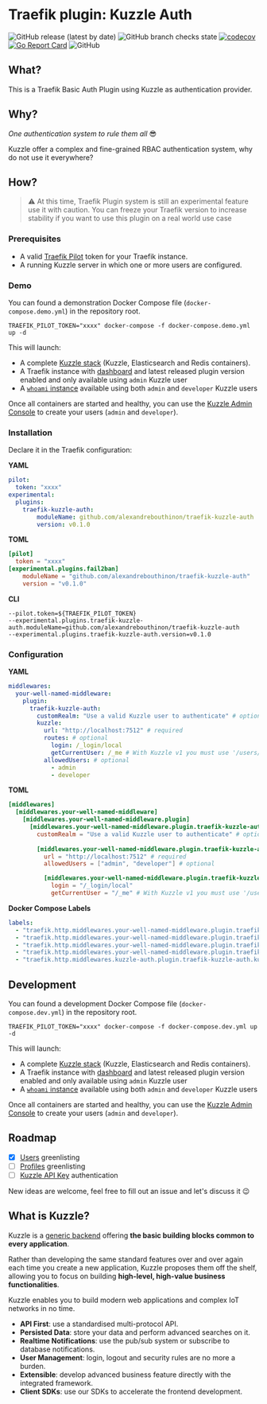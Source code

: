 # Traefik plugin: Kuzzle Auth

![GitHub release (latest by date)](https://img.shields.io/github/v/release/alexandrebouthinon/traefik-kuzzle-auth)
![GitHub branch checks state](https://img.shields.io/github/checks-status/alexandrebouthinon/traefik-kuzzle-auth/master)
[![codecov](https://codecov.io/gh/alexandrebouthinon/traefik-kuzzle-auth/branch/master/graph/badge.svg?token=YZ8WADNYRH)](https://codecov.io/gh/alexandrebouthinon/traefik-kuzzle-auth)
[![Go Report Card](https://goreportcard.com/badge/github.com/alexandrebouthinon/traefik-kuzzle-auth)](https://goreportcard.com/report/github.com/alexandrebouthinon/traefik-kuzzle-auth)
![GitHub](https://img.shields.io/github/license/alexandrebouthinon/traefik-kuzzle-auth)

## What?
This is a Traefik Basic Auth Plugin using Kuzzle as authentication provider.

## Why?

*One authentication system to rule them all* :sunglasses:

Kuzzle offer a complex and fine-grained RBAC authentication system, why do not use it everywhere? 


## How?
> :warning: At this time, Traefik Plugin system is still an experimental feature use it with caution. You can freeze your Traefik version to increase stability if you want to use this plugin on a real world use case

### Prerequisites

* A valid [Traefik Pilot](https://pilot.traefik.io) token for your Traefik instance.
* A running Kuzzle server in which one or more users are configured.


### Demo
You can found a demonstration Docker Compose file (`docker-compose.demo.yml`) in the repository root. 

```shell
TRAEFIK_PILOT_TOKEN="xxxx" docker-compose -f docker-compose.demo.yml up -d
```
This will launch:
* A complete [Kuzzle stack](http://localhost:7512) (Kuzzle, Elasticsearch and Redis containers).
* A Traefik instance with [dashboard](http://traefik.localhost) and latest released plugin version enabled and only available using `admin` Kuzzle user
* A [`whoami` instance](http://whoami.localhost) available using both `admin` and `developer` Kuzzle users

Once all containers are started and healthy, you can use the [Kuzzle Admin Console](https://next-console.kuzzle.io) to create your users (`admin` and `developer`).

### Installation
Declare it in the Traefik configuration:

**YAML**
```yaml
pilot:
  token: "xxxx"
experimental:
  plugins:
    traefik-kuzzle-auth:
        moduleName: github.com/alexandrebouthinon/traefik-kuzzle-auth
        version: v0.1.0
```

**TOML**
```toml
[pilot]
  token = "xxxx"
[experimental.plugins.fail2ban]
    moduleName = "github.com/alexandrebouthinon/traefik-kuzzle-auth"
    version = "v0.1.0"
```

**CLI**
```shell
--pilot.token=${TRAEFIK_PILOT_TOKEN}
--experimental.plugins.traefik-kuzzle-auth.moduleName=github.com/alexandrebouthinon/traefik-kuzzle-auth
--experimental.plugins.traefik-kuzzle-auth.version=v0.1.0
```

### Configuration

**YAML**
```yaml
middlewares:
  your-well-named-middleware:
    plugin:
      traefik-kuzzle-auth:
        customRealm: "Use a valid Kuzzle user to authenticate" # optional
        kuzzle:
          url: "http://localhost:7512" # required
          routes: # optional
            login: /_login/local
            getCurrentUser: /_me # With Kuzzle v1 you must use '/users/_me'
          allowedUsers: # optional
            - admin
            - developer
```

**TOML**
```toml
[middlewares]
  [middlewares.your-well-named-middleware]
    [middlewares.your-well-named-middleware.plugin]
      [middlewares.your-well-named-middleware.plugin.traefik-kuzzle-auth]
        customRealm = "Use a valid Kuzzle user to authenticate" # optional
        
        [middlewares.your-well-named-middleware.plugin.traefik-kuzzle-auth.kuzzle]
          url = "http://localhost:7512" # required
          allowedUsers = ["admin", "developer"] # optional

          [middlewares.your-well-named-middleware.plugin.traefik-kuzzle-auth.kuzzle.routes] # optional
            login = "/_login/local"
            getCurrentUser = "/_me" # With Kuzzle v1 you must use '/users/_me'

```

**Docker Compose Labels**
```yaml
labels:
  - "traefik.http.middlewares.your-well-named-middleware.plugin.traefik-kuzzle-auth.customRealm=Use a valid Kuzzle user to authenticate" # optional
  - "traefik.http.middlewares.your-well-named-middleware.plugin.traefik-kuzzle-auth.kuzzle.url=http://kuzzle:7512" # required
  - "traefik.http.middlewares.your-well-named-middleware.plugin.traefik-kuzzle-auth.kuzzle.routes.login=/_login/local" # optional
  - "traefik.http.middlewares.your-well-named-middleware.plugin.traefik-kuzzle-auth.kuzzle.routes.getCurrentUser=/_me" # With Kuzzle v1 you must use '/users/_me' (optional)
  - "traefik.http.middlewares.kuzzle-auth.plugin.traefik-kuzzle-auth.kuzzle.allowedUsers=admin,developer" # optional
```

## Development
You can found a development Docker Compose file (`docker-compose.dev.yml`) in the repository root. 

```shell
TRAEFIK_PILOT_TOKEN="xxxx" docker-compose -f docker-compose.dev.yml up -d
```
This will launch:
* A complete [Kuzzle stack](http://localhost:7512) (Kuzzle, Elasticsearch and Redis containers).
* A Traefik instance with [dashboard](http://traefik.localhost) and latest released plugin version enabled and only available using `admin` Kuzzle user
* A [`whoami` instance](http://whoami.localhost) available using both `admin` and `developer` Kuzzle users

Once all containers are started and healthy, you can use the [Kuzzle Admin Console](https://next-console.kuzzle.io) to create your users (`admin` and `developer`).

## Roadmap

- [x] [Users](https://docs.kuzzle.io/core/2/guides/main-concepts/permissions/#users) greenlisting
- [ ] [Profiles](https://docs.kuzzle.io/core/2/guides/main-concepts/permissions/#profiles) greenlisting
- [ ] [Kuzzle API Key](https://docs.kuzzle.io/core/2/guides/advanced/api-keys/) authentication

New ideas are welcome, feel free to fill out an issue and let's discuss it :wink:

## What is Kuzzle?

Kuzzle is a [generic backend](https://docs.kuzzle.io/core/2/guides/introduction/general-purpose-backend/) offering **the basic building blocks common to every application**.

Rather than developing the same standard features over and over again each time you create a new application, Kuzzle proposes them off the shelf, allowing you to focus on building **high-level, high-value business functionalities**.

Kuzzle enables you to build modern web applications and complex IoT networks in no time.

* **API First**: use a standardised multi-protocol API.
* **Persisted Data**: store your data and perform advanced searches on it.
* **Realtime Notifications**: use the pub/sub system or subscribe to database notifications.
* **User Management**: login, logout and security rules are no more a burden.
* **Extensible**: develop advanced business feature directly with the integrated framework.
* **Client SDKs**: use our SDKs to accelerate the frontend development.


